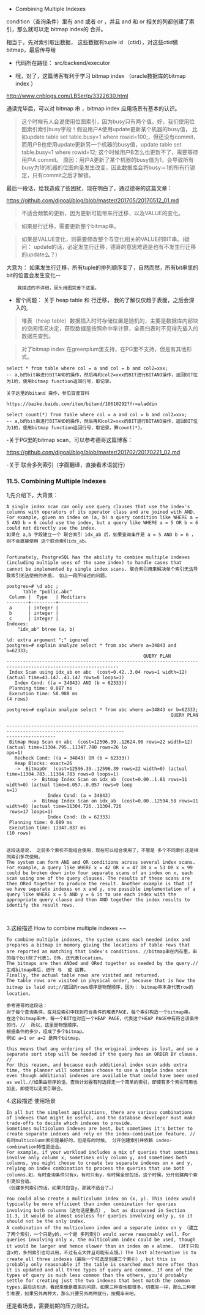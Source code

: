 - Combining Multiple Indexes

condition（查询条件）里有 and 或者 or ，并且 and 和 or 相关的列都创建了索引，那么就可以走 bitmap index的 合并。

相当于，先对索引取出数据， 这些数据有tuple id （ctid），对这些ctid做 bitmap，最后传导给

- 代码所在路径：
src/backend/executor

- 哦，对了，这篇博客有利于学习 bitmap index （oracle数据库的bitmap index ）

http://www.cnblogs.com/LBSer/p/3322630.html

通读完毕后，可以对 bitmap 串 ，bitmap index 应用场景有基本的认识。

>这个时候有人会说使用位图索引，因为busy只有两个值。好，我们使用位图索引索引busy字段！假设用户A使用update更新某个机器的busy值，
>比如update table set table.busy=1 where rowid=100;，但还没有commit，而用户B也使用update更新另一个机器的busy值，update table set table.busy=1 where rowid=12; 这个时候用户B怎么也更新不了，需要等待用户A commit。
>原因：用户A更新了某个机器的busy值为1，会导致所有busy为1的机器的位图向量发生改变，因此数据库会将busy＝1的所有行锁定，只有commit之后才解锁。

最后一段话，给我造成了些困扰，现在明白了，通过德哥的这篇文章：

https://github.com/digoal/blog/blob/master/201705/20170512_01.md

>不适合频繁的更新，因为更新可能带来行迁移，以及VALUE的变化。

>如果是行迁移，需要更新整个bitmap串。

>如果是VALUE变化，则需要修改整个与变化相关的VALUE的BIT串。(疑问： update的话，必定发生行迁移，德哥的意思难道是也有不发生行迁移的update么？)

大意为： 如果发生行迁移，所有tuple的排列顺序变了，自然而然，所有bit串里的bit的位置会发生变化--

        我描述的不详细，回头用图完善下这里。
        
- 留个问题： 关于 heap table 和 行迁移， 我的了解仅仅趋于表面，之后会深入的,

>堆表（heap table）数据插入时时存储位置是随机的，主要是数据库内部块的空闲情况决定，获取数据是按照命中率计算，全表扫表时不见得先插入的数据先查到。

>对了bitmap index 在greenplum里支持，在PG里不支持，但是有其他形式。

```
select * from table where col = a and col = b and col2=xxx;        
-- a,b的bit串进行BITAND的操作，然后再和col2=xxx的BIT进行BITAND操作，返回BIT位为1的，使用bitmap function返回行号，取记录。    

关于这里的bitand 操作，参见百度百科

https://baike.baidu.com/item/bitand/10610292?fr=aladdin
      
select count(*) from table where col = a and col = b and col2=xxx;        
-- a,b的bit串进行BITAND的操作，然后再和col2=xxx的BIT进行BITAND操作，返回BIT位为1的，使用bitmap function返回行号，取记录，算count(*)。
```

-关于PG里的bitmap scan，可以参考德哥这篇博客：

https://github.com/digoal/blog/blob/master/201702/20170221_02.md

-关于 联合多列索引（字面翻译，直接看术语就行）

### 11.5. Combining Multiple Indexes

1,先介绍下，大背景：

```
A single index scan can only use query clauses that use the index's columns with operators of its operator class and are joined with AND. For example, given an index on (a, b) a query condition like WHERE a = 5 AND b = 6 could use the index, but a query like WHERE a = 5 OR b = 6 could not directly use the index.
如果在 a,b 字段建立一个 联合索引 idx_ab 后，如果查询条件是 a = 5 AND b = 6 ，则不会直接使用 这个联合索引idx_ab。


Fortunately, PostgreSQL has the ability to combine multiple indexes (including multiple uses of the same index) to handle cases that cannot be implemented by single index scans. 联合索引用来解决单个索引无法导致索引无法使用的矛盾， 如上一段所描述的问题。

postgres=# \d abc ;
      Table "public.abc"
 Column |  Type   | Modifiers 
--------+---------+-----------
 a      | integer | 
 b      | integer | 
 c      | integer | 
Indexes:
    "idx_ab" btree (a, b)

\d: extra argument ";" ignored
postgres=# explain analyze select * from abc where a=34843 and b=62333;
                                                  QUERY PLAN                                                   
---------------------------------------------------------------------------------------------------------------
 Index Scan using idx_ab on abc  (cost=0.42..3.04 rows=1 width=12) (actual time=43.147..43.147 rows=0 loops=1)
   Index Cond: ((a = 34843) AND (b = 62333))
 Planning time: 0.087 ms
 Execution time: 58.988 ms
(4 rows)

postgres=# explain analyze select * from abc where a=34843 or b=62333;
                                                            QUERY PLAN                                           
                  
-----------------------------------------------------------------------------------------------------------------
------------------
 Bitmap Heap Scan on abc  (cost=12596.39..12624.90 rows=22 width=12) (actual time=11304.795..11347.780 rows=26 lo
ops=1)
   Recheck Cond: ((a = 34843) OR (b = 62333))
   Heap Blocks: exact=26
   ->  BitmapOr  (cost=12596.39..12596.39 rows=22 width=0) (actual time=11304.783..11304.783 rows=0 loops=1)
         ->  Bitmap Index Scan on idx_ab  (cost=0.00..1.81 rows=11 width=0) (actual time=0.057..0.057 rows=9 loop
s=1)
               Index Cond: (a = 34843)
         ->  Bitmap Index Scan on idx_ab  (cost=0.00..12594.58 rows=11 width=0) (actual time=11304.726..11304.726
 rows=17 loops=1)
               Index Cond: (b = 62333)
 Planning time: 0.089 ms
 Execution time: 11347.837 ms
(10 rows)


这段话是说， 之前多个索引不能组合使用，现在可以组合使用了，不管是 多个不同索引还是相同索引多次使用。
The system can form AND and OR conditions across several index scans. For example, a query like WHERE x = 42 OR x = 47 OR x = 53 OR x = 99 could be broken down into four separate scans of an index on x, each scan using one of the query clauses. The results of these scans are then ORed together to produce the result. Another example is that if we have separate indexes on x and y, one possible implementation of a query like WHERE x = 5 AND y = 6 is to use each index with the appropriate query clause and then AND together the index results to identify the result rows.



```

3.这段描述 How to combine multiple indexes ~~
```
To combine multiple indexes, the system scans each needed index and prepares a bitmap in memory giving the locations of table rows that are reported as matching that index's conditions. //bitmap串在内存里，串的每个bit除了代表1，0外，还代表location。
The bitmaps are then ANDed and ORed together as needed by the query.//生成bitmap串后，进行 与  或 运算。
Finally, the actual table rows are visited and returned.
The table rows are visited in physical order, because that is how the bitmap is laid out;//返回的rows顺序是物理顺序，因为： bitmap串本身代表row的location。

参考德哥的这段话：
对于每个查询条件，在对应索引中找到符合条件的堆表PAGE，每个索引构造一个bitmap串。
在这个bitmap串中，每一个BIT位对应一个HEAP PAGE，代表这个HEAP PAGE中有符合该条件的行。//  所以，这里是物理顺序。
根据条件的多少，组成了多个bitmap。
例如 a=1 or a=2 是两个bitmap。

this means that any ordering of the original indexes is lost, and so a separate sort step will be needed if the query has an ORDER BY clause.
//
For this reason, and because each additional index scan adds extra time, the planner will sometimes choose to use a simple index scan even though additional indexes are available that could have been used as well.//如果由排序的话，查询计划器有时选择走一个简单的索引，即使有多个索引可用也如此，即使可以走索引联合。 

```

4.这段描述 使用场景

```
In all but the simplest applications, there are various combinations of indexes that might be useful, and the database developer must make trade-offs to decide which indexes to provide. 
Sometimes multicolumn indexes are best, but sometimes it's better to create separate indexes and rely on the index-combination feature. //有时multicolumn索引是最好的，但是有的时候， 分开创建索引并依赖 index-combination特性更适合。
For example, if your workload includes a mix of queries that sometimes involve only column x, sometimes only column y, and sometimes both columns, you might choose to create two separate indexes on x and y, relying on index combination to process the queries that use both columns.如，有时查询条件只有x，有时只有y，有时候全部包括，这个时候，分开创建两个索引更加合适。  
（创建多列索引的话，如果只包含y，那就不适合了。）

You could also create a multicolumn index on (x, y). This index would typically be more efficient than index combination for queries  involving both columns（这句话是重点）,  but as discussed in Section 11.3, it would be almost useless for queries involving only y, so it should not be the only index. 
A combination of the multicolumn index and a separate index on y （建立了两个索引，一个只是y的，一个是 多列索引）would serve reasonably well. For queries involving only x, the multicolumn index could be used, though it would be larger and hence slower than an index on x alone. （对于只包含x的，多列索引也可以用，不过有点大并且可能有点慢。）The last alternative is to create all three indexes（最后一个可选是创建三个索引）, but this is probably only reasonable if the table is searched much more often than it is updated and all three types of query are common. If one of the types of query is much less common than the others, you'd probably settle for creating just the two indexes that best match the common types.最后这句话，看起来像是概率的问题，如果三种查询都很多，切概率一样，那么三种索引都要，如果另外两种大，那么只要另外两种就行，按概率来吧。
```
还是看场景，需要前期的压力测试。





  
  

